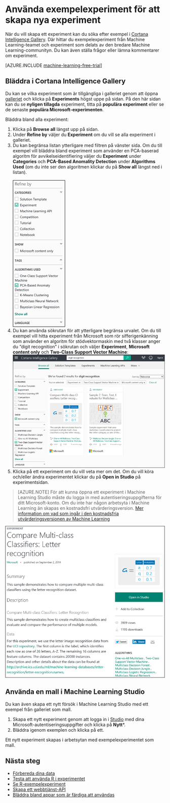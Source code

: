 <properties
    pageTitle="Använda exempelexperiment för att skapa nya experiment | Microsoft Azure"
    description="Skapa nya Azure Machine Learning-experiment från exempelexperiment och experiment som delas av communityn."
    services="machine-learning"
    documentationCenter=""
    authors="cjgronlund"
    manager="paulettm"
    editor="cgronlun"/>

<tags
    ms.service="machine-learning"
    ms.workload="data-services"
    ms.tgt_pltfrm="na"
    ms.devlang="na"
    ms.topic="get-started-article"
    ms.date="04/28/2016"
    ms.author="chhavib;olgali"/>

# Använda exempelexperiment för att skapa nya experiment
När du vill skapa ett experiment kan du söka efter exempel i [Cortana Intelligence Gallery](http://gallery.cortanaintelligence.com/). Där hittar du exempelexperiment från Machine Learning-teamet och experiment som delats av den bredare Machine Learning-communityn. Du kan även ställa frågor eller lämna kommentarer om experiment.

[AZURE.INCLUDE [machine-learning-free-trial](../../includes/machine-learning-free-trial.md)]

## Bläddra i Cortana Intelligence Gallery
Du kan se vilka experiment som är tillgängliga i galleriet genom att öppna [galleriet](http://gallery.cortanaintelligence.com/) och klicka på **Experiments** högst uppe på sidan.
På den här sidan kan du se **nyligen tillagda** experiment, titta på **populära experiment** eller se de senaste **populära Microsoft-experimenten**.

Bläddra bland alla experiment:

1. Klicka på **Browse all** längst upp på sidan.
2. Under **Refine by** väljer du **Experiment** om du vill se alla experiment i galleriet.
3. Du kan begränsa listan ytterligare med filtren på vänster sida. Om du till exempel vill bläddra bland experiment som använder en PCA-baserad algoritm för avvikelseidentifiering väljer du **Experiment** under **Categories** och **PCA-Based Anomality Detection** under **Algorithms Used** (om du inte ser den algoritmen klickar du på **Show all** längst ned i listan).<br></br>
![](./media/machine-learning-sample-experiments/refine-the-view.png) 
4. Du kan använda sökrutan för att ytterligare begränsa urvalet. Om du till exempel vill hitta experiment från Microsoft som rör sifferigenkänning som använder en algoritm för stödvektormaskin med två klasser anger du ”digit recognition” i sökrutan och väljer **Experiment**, **Microsoft content only** och **Two-Class Support Vector Machine**:
![](./media/machine-learning-sample-experiments/search-for-experiments.png) 
5. Klicka på ett experiment om du vill veta mer om det. Om du vill köra och/eller ändra experimentet klickar du på **Open in Studio** på experimentsidan.

> [AZURE.NOTE] För att kunna öppna ett experiment i Machine Learning Studio måste du logga in med autentiseringsuppgifterna för ditt Microsoft-konto. Om du inte har någon arbetsyta i Machine Learning än skapas en kostnadsfri utvärderingsversion. [Mer information om vad som ingår i den kostnadsfria utvärderingsversionen av Machine Learning](https://azure.microsoft.com/pricing/details/machine-learning/)

![](./media/machine-learning-sample-experiments/example-experiment.png) 


## Använda en mall i Machine Learning Studio

Du kan även skapa ett nytt försök i Machine Learning Studio med ett exempel från galleriet som mall.

1. Skapa ett nytt experiment genom att logga in i [Studio](https://studio.azureml.net) med dina Microsoft-autentiseringsuppgifter och klicka på **Nytt***.
2. Bläddra igenom exemplen och klicka på ett.

Ett nytt experiment skapas i arbetsytan med exempelexperimentet som mall. 

## Nästa steg
- [Förbereda dina data](machine-learning-data-science-import-data.md)
- [Testa att använda R i experimentet](machine-learning-r-quickstart.md)
- [Se R-exempelexperiment](machine-learning-r-csharp-web-service-examples.md)
- [Skapa ett webbtjänst-API](machine-learning-publish-a-machine-learning-web-service.md)
- [Bläddra bland appar som är färdiga att användas](https://datamarket.azure.com/browse?query=machine+learning)



<!--HONumber=Jun16_HO2-->


